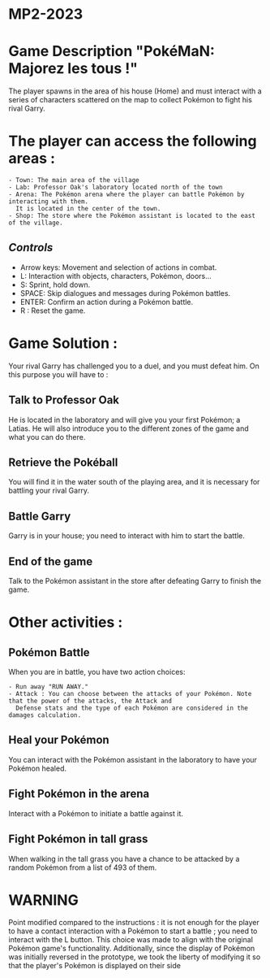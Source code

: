 MP2-2023
========
# Game Description "PokéMaN: Majorez les tous !"
The player spawns in the area of his house (Home) and must interact with a series of characters scattered on the map 
to collect Pokémon to fight his rival Garry.

# The player can access the following areas :

    - Town: The main area of the village
    - Lab: Professor Oak's laboratory located north of the town
    - Arena: The Pokémon arena where the player can battle Pokémon by interacting with them. 
      It is located in the center of the town.
    - Shop: The store where the Pokémon assistant is located to the east of the village.

## *Controls*

- Arrow keys: Movement and selection of actions in combat.
- L: Interaction with objects, characters, Pokémon, doors...
- S: Sprint, hold down.
- SPACE: Skip dialogues and messages during Pokémon battles.
- ENTER: Confirm an action during a Pokémon battle.
- R : Reset the game.

# Game Solution :
Your rival Garry has challenged you to a duel, and you must defeat him. On this purpose you will have to :

## Talk to Professor Oak
He is located in the laboratory and will give you your first Pokémon; a Latias. He will also introduce you to the different zones of the game and what you can do there.

## Retrieve the Pokéball
You will find it in the water south of the playing area, and it is necessary for battling your rival Garry.

## Battle Garry
Garry is in your house; you need to interact with him to start the battle.

## End of the game
Talk to the Pokémon assistant in the store after defeating Garry to finish the game.

# Other activities :

## Pokémon Battle
When you are in battle, you have two action choices:

    - Run away "RUN AWAY."
    - Attack : You can choose between the attacks of your Pokémon. Note that the power of the attacks, the Attack and
      Defense stats and the type of each Pokémon are considered in the damages calculation.

## Heal your Pokémon
You can interact with the Pokémon assistant in the laboratory to have your Pokémon healed.

## Fight Pokémon in the arena
Interact with a Pokémon to initiate a battle against it.

## Fight Pokémon in tall grass
When walking in the tall grass you have a chance to be attacked by a random Pokémon from a list of 493 of them.


# WARNING #
Point modified compared to the instructions : it is not enough for the player to have a contact interaction with a Pokémon
to start a battle ; you need to interact with the L button. This choice was made to align with the original Pokémon 
game's functionality. 
Additionally, since the display of Pokémon was initially reversed in the prototype, we took the liberty of modifying
it so that the player's Pokémon is displayed on their side